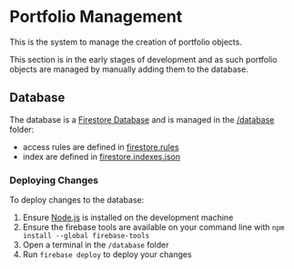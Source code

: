 # Portfolio Management
This is the system to manage the creation of portfolio objects.

This section is in the early stages of development and as such portfolio objects are managed by manually adding them to the database.

## Database
The database is a [Firestore Database](https://firebase.google.com/docs/firestore) and is managed in the [/database](/portfolio-management/database/) folder:
- access rules are defined in [firestore.rules](/portfolio-management/database/firestore.rules)
- index are defined in [firestore.indexes.json](/portfolio-management/database/firestore.indexes.json)

### Deploying Changes
To deploy changes to the database:
1. Ensure [Node.js](https://nodejs.org) is installed on the development machine
2. Ensure the firebase tools are available on your command line with `npm install --global firebase-tools`
3. Open a terminal in the `/database` folder
4. Run `firebase deploy` to deploy your changes

